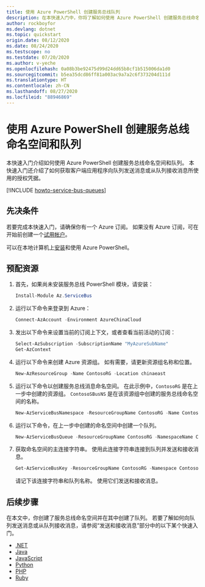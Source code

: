 ```yaml
---
title: 使用 Azure PowerShell 创建服务总线队列
description: 在本快速入门中，你将了解如何使用 Azure PowerShell 创建服务总线命名空间并在其中创建队列。
author: rockboyfor
ms.devlang: dotnet
ms.topic: quickstart
origin.date: 08/12/2020
ms.date: 08/24/2020
ms.testscope: no
ms.testdate: 07/20/2020
ms.author: v-yeche
ms.openlocfilehash: 0a08b3be92475d99d24dd65b8cf1b515006da1d0
ms.sourcegitcommit: b5ea35dcd86ff81a003ac9a7a2c6f373204d111d
ms.translationtype: HT
ms.contentlocale: zh-CN
ms.lasthandoff: 08/27/2020
ms.locfileid: "88946869"
---
```

# <a name="use-azure-powershell-to-create-a-service-bus-namespace-and-a-queue"></a>使用 Azure PowerShell 创建服务总线命名空间和队列
本快速入门介绍如何使用 Azure PowerShell 创建服务总线命名空间和队列。 本快速入门还介绍了如何获取客户端应用程序向队列发送消息或从队列接收消息所使用的授权凭据。 

[!INCLUDE [howto-service-bus-queues](../../includes/howto-service-bus-queues.md)]

## <a name="prerequisites"></a>先决条件

若要完成本快速入门，请确保你有一个 Azure 订阅。 如果没有 Azure 订阅，可在开始前创建一个[试用帐户][]。 
<!--Not Available on Cloud Shell-->

可以在本地计算机上[安装](https://docs.microsoft.com/powershell/azure/install-Az-ps)和使用 Azure PowerShell。 

## <a name="provision-resources"></a>预配资源

<!--MOONCAKE CUSTOMIZE ON 08/27/2020-->

1. 首先，如果尚未安装服务总线 PowerShell 模块，请安装：

    ```powershell
    Install-Module Az.ServiceBus
    ```

2. 运行以下命令来登录到 Azure：

    ```powershell
    Connect-AzAccount -Environment AzureChinaCloud
    ```

3. 发出以下命令来设置当前的订阅上下文，或者查看当前活动的订阅：

    ```powershell
    Select-AzSubscription -SubscriptionName "MyAzureSubName" 
    Get-AzContext
    ```
    
    <!--MOONCAKE CUSTOMIZE ON 08/27/2020-->

4. 运行以下命令来创建 Azure 资源组。 如有需要，请更新资源组名称和位置。 

    ```powershell
    New-AzResourceGroup -Name ContosoRG -Location chinaeast
    ```
5. 运行以下命令以创建服务总线消息命名空间。 在此示例中，`ContosoRG` 是在上一步中创建的资源组。 `ContosoSBusNS` 是在该资源组中创建的服务总线命名空间的名称。 

    ```powershell
    New-AzServiceBusNamespace -ResourceGroupName ContosoRG -Name ContosoSBusNS -Location chinaeast
    ```
6. 运行以下命令，在上一步中创建的命名空间中创建一个队列。 

    ```powershell
    New-AzServiceBusQueue -ResourceGroupName ContosoRG -NamespaceName ContosoSBusNS -Name ContosoOrdersQueue 
    ```
7. 获取命名空间的主连接字符串。 使用此连接字符串连接到队列并发送和接收消息。 

    ```powershell    
    Get-AzServiceBusKey -ResourceGroupName ContosoRG -Namespace ContosoSBusNS -Name RootManageSharedAccessKey
    ```

    请记下该连接字符串和队列名称。 使用它们发送和接收消息。 

## <a name="next-steps"></a>后续步骤
在本文中，你创建了服务总线命名空间并在其中创建了队列。 若要了解如何向队列发送消息或从队列接收消息，请参阅“发送和接收消息”部分中的以下某个快速入门。 

- [.NET](service-bus-dotnet-get-started-with-queues.md)
- [Java](service-bus-java-how-to-use-queues.md)
- [JavaScript](service-bus-nodejs-how-to-use-queues-new-package.md)
- [Python](service-bus-python-how-to-use-queues.md)
- [PHP](service-bus-php-how-to-use-queues.md)
- [Ruby](service-bus-ruby-how-to-use-queues.md)

[试用帐户]: https://www.azure.cn/pricing/1rmb-trial/

<!-- Update_Description: update meta properties, wording update, update link -->